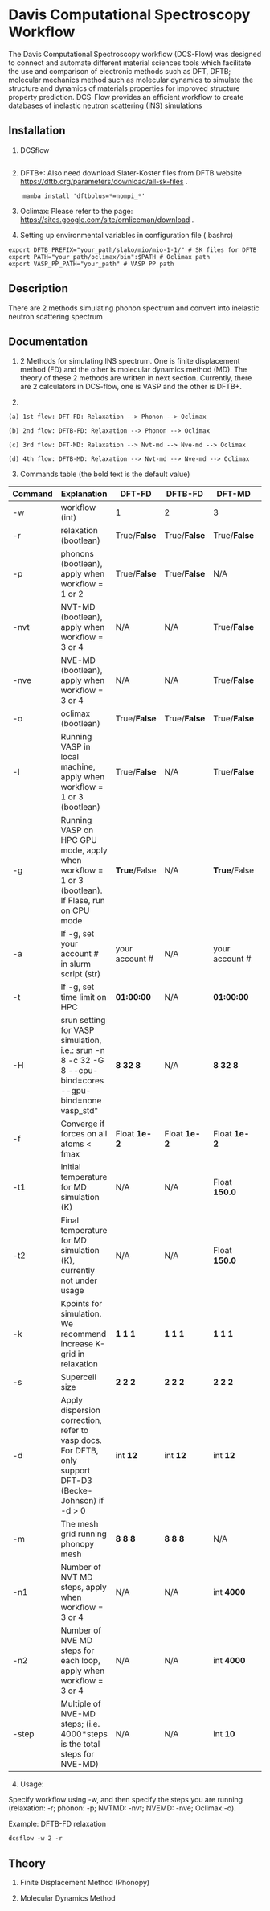 # Davis Computational Spectroscopy Workflow 

The Davis Computational Spectroscopy workflow (DCS-Flow) was designed to connect and automate different material sciences tools which facilitate the use and comparison of electronic methods such as DFT, DFTB; molecular mechanics method such as molecular dynamics to simulate the structure and dynamics of materials properties for improved structure property prediction. DCS-Flow provides an efficient workflow to create databases of inelastic neutron scattering (INS) simulations


## Installation

1. DCSflow

```

```

2. DFTB+: Also need download Slater-Koster files from DFTB website https://dftb.org/parameters/download/all-sk-files .

```
    mamba install 'dftbplus=*=nompi_*'
```

3. Oclimax: Please refer to the page: https://sites.google.com/site/ornliceman/download .

4. Setting up environmental variables in configuration file (.bashrc)

```
export DFTB_PREFIX="your_path/slako/mio/mio-1-1/" # SK files for DFTB
export PATH="your_path/oclimax/bin":$PATH # Oclimax path
export VASP_PP_PATH="your_path" # VASP PP path
```

## Description

There are 2 methods simulating phonon spectrum and convert into inelastic neutron scattering spectrum

## Documentation

1. 2 Methods for simulating INS spectrum. One is finite displacement method (FD) and the other is molecular dynamics method (MD). The theory of these 2 methods are written in next section. Currently, there are 2 calculators in DCS-flow, one is VASP and the other is DFTB+.

2. 

    (a) 1st flow: DFT-FD: Relaxation --> Phonon --> Oclimax

    (b) 2nd flow: DFTB-FD: Relaxation --> Phonon --> Oclimax

    (c) 3rd flow: DFT-MD: Relaxation --> Nvt-md --> Nve-md --> Oclimax

    (d) 4th flow: DFTB-MD: Relaxation --> Nvt-md --> Nve-md --> Oclimax

3. Commands table (the bold text is the default value)

|  Command |Explanation| DFT-FD  |  DFTB-FD |  DFT-MD  | DFTB-MD  |   
|----------|----------|----------|----------|----------|----------|
|    -w    | workflow (int) |   1     |     2    |     3    |     4    | 
|    -r    | relaxation (bootlean) |   True/**False**  |    True/**False** |  True/**False**  |   True/**False**  |
|    -p    | phonons (bootlean), apply when workflow = 1 or 2 | True/**False**    |    True/**False** |   N/A    |   N/A    | 
|    -nvt  | NVT-MD (bootlean), apply when workflow = 3 or 4 |   N/A    |    N/A   |   True/**False**  |   True/**False**  |
|    -nve  | NVE-MD (bootlean), apply when workflow = 3 or 4|   N/A    |    N/A   |   True/**False**  |   True/**False**  |
|    -o    | oclimax (bootlean)|   True/**False**  |    True/**False** |   True/**False**  |   True/**False**  |
|    -l    | Running VASP in local machine, apply when workflow = 1 or 3 (bootlean)|   True/**False**     |    N/A   |     True/**False**    |   N/A    |  
|    -g    | Running VASP on HPC GPU mode, apply when workflow = 1 or 3 (bootlean). If Flase, run on CPU mode |  **True**/False   |   N/A   |  **True**/False |  N/A   | 
|    -a    | If -g, set your account # in slurm script (str) | your account #      |    N/A   |  your account #  |    N/A   |
|    -t    | If -g, set time limit on HPC | **01:00:00** | N/A | **01:00:00** | N/A |  
|    -H    | srun setting for VASP simulation, i.e.: srun -n 8 -c 32 -G 8 --cpu-bind=cores --gpu-bind=none vasp_std"| **8 32 8** |  N/A  | **8 32 8** |  N/A  |  
|    -f    | Converge if forces on all atoms < fmax| Float  **1e-2**   |  Float **1e-2**   |  Float **1e-2**   | Float **1e-2**   |
|    -t1   | Initial temperature for MD simulation (K) |   N/A    |   N/A    |   Float **150.0**   |    Float **150.0**   |
|    -t2   | Final temperature for MD simulation (K), currently not under usage|   N/A    |    N/A   |  Float **150.0**   |    N/A   |
|    -k    | Kpoints for simulation. We recommend increase K-grid in relaxation | **1 1 1**  | **1 1 1**  | **1 1 1**  | **1 1 1**  |
|    -s    | Supercell size | **2 2 2**  | **2 2 2**  | **2 2 2**  | **2 2 2**  |
|    -d    | Apply dispersion correction, refer to vasp docs. For DFTB, only support DFT-D3 (Becke-Johnson) if -d > 0| int **12**  | int **12** | int **12** | int **12** |
|    -m    | The mesh grid running phonopy mesh | **8 8 8**  | **8 8 8**  |   N/A   |   N/A   |
|    -n1   | Number of NVT MD steps, apply when workflow = 3 or 4|  N/A | N/A  | int **4000**   | int **4000** |
|    -n2   | Number of NVE MD steps for each loop, apply when workflow = 3 or 4  |  N/A  |  N/A  | int **4000**  | int **4000** |
|    -step | Multiple of NVE-MD steps; (i.e. 4000*steps is the total steps for NVE-MD) |  N/A  | N/A  | int **10**  | int **10** |

4. Usage:

Specify workflow using -w, and then specify the steps you are running (relaxation: -r; phonon: -p; NVTMD: -nvt; NVEMD: -nve; Oclimax:-o).

Example: DFTB-FD relaxation
``` 
dcsflow -w 2 -r
```

## Theory

1. Finite Displacement Method (Phonopy)

2. Molecular Dynamics Method